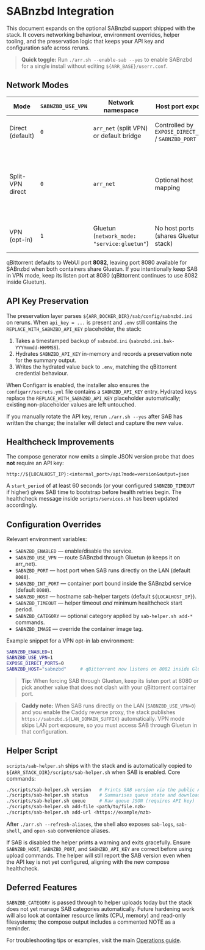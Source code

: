 # SABnzbd Integration

This document expands on the optional SABnzbd support shipped with the stack. It covers
networking behaviour, environment overrides, helper tooling, and the preservation
logic that keeps your API key and configuration safe across reruns.

> **Quick toggle:** Run `./arr.sh --enable-sab --yes` to enable SABnzbd for a single
> install without editing `${ARR_BASE}/userr.conf`.

## Network Modes

| Mode | `SABNZBD_USE_VPN` | Network namespace | Host port exposure | Notes |
| ---- | ----------------- | ----------------- | ------------------ | ----- |
| Direct (default) | `0` | `arr_net` (split VPN) or default bridge | Controlled by `EXPOSE_DIRECT_PORTS` / `SABNZBD_PORT` | Keeps SAB reachable by the *Arr containers. |
| Split-VPN direct | `0` | `arr_net` | Optional host mapping | Matches downloader connectivity expected by Sonarr/Radarr while qBittorrent remains tunneled. |
| VPN (opt-in) | `1` | Gluetun (`network_mode: "service:gluetun"`) | No host ports (shares Gluetun stack) | Use only when SAB must egress via the VPN. |

qBittorrent defaults to WebUI port **8082**, leaving port 8080 available for
SABnzbd when both containers share Gluetun. If you intentionally keep SAB in
VPN mode, keep its listen port at 8080 (qBittorrent continues to use 8082
inside Gluetun).

## API Key Preservation

The preservation layer parses `${ARR_DOCKER_DIR}/sab/config/sabnzbd.ini` on reruns.
When `api_key = ...` is present and `.env` still contains the
`REPLACE_WITH_SABNZBD_API_KEY` placeholder, the stack:

1. Takes a timestamped backup of `sabnzbd.ini` (`sabnzbd.ini.bak-YYYYmmdd-HHMMSS`).
2. Hydrates `SABNZBD_API_KEY` in-memory and records a preservation note for the
   summary output.
3. Writes the hydrated value back to `.env`, matching the qBittorrent credential
   behaviour.

When Configarr is enabled, the installer also ensures the `configarr/secrets.yml`
file contains a `SABNZBD_API_KEY` entry. Hydrated keys replace the
`REPLACE_WITH_SABNZBD_API_KEY` placeholder automatically; existing non-placeholder
values are left untouched.

If you manually rotate the API key, rerun `./arr.sh --yes` after SAB has
written the change; the installer will detect and capture the new value.

## Healthcheck Improvements

The compose generator now emits a simple JSON version probe that does **not**
require an API key:

```
http://${LOCALHOST_IP}:<internal_port>/api?mode=version&output=json
```

A `start_period` of at least 60 seconds (or your configured `SABNZBD_TIMEOUT` if
higher) gives SAB time to bootstrap before health retries begin. The healthcheck
message inside `scripts/services.sh` has been updated accordingly.

## Configuration Overrides

Relevant environment variables:

- `SABNZBD_ENABLED` — enable/disable the service.
- `SABNZBD_USE_VPN` — route SABnzbd through Gluetun (`0` keeps it on arr_net).
- `SABNZBD_PORT` — host port when SAB runs directly on the LAN (default `8080`).
- `SABNZBD_INT_PORT` — container port bound inside the SABnzbd service (default `8080`).
- `SABNZBD_HOST` — hostname sab-helper targets (default `${LOCALHOST_IP}`).
- `SABNZBD_TIMEOUT` — helper timeout *and* minimum healthcheck start period.
- `SABNZBD_CATEGORY` — optional category applied by `sab-helper.sh add-*` commands.
- `SABNZBD_IMAGE` — override the container image tag.

Example snippet for a VPN opt-in lab environment:

```bash
SABNZBD_ENABLED=1
SABNZBD_USE_VPN=1
EXPOSE_DIRECT_PORTS=0
SABNZBD_HOST="sabnzbd"     # qBittorrent now listens on 8082 inside Gluetun
```

> **Tip:** When forcing SAB through Gluetun, keep its listen port at 8080 or pick
> another value that does not clash with your qBittorrent container port.

> **Caddy note:** When SAB runs directly on the LAN (`SABNZBD_USE_VPN=0`) and
> you enable the Caddy reverse proxy, the stack publishes
> `https://sabnzbd.${LAN_DOMAIN_SUFFIX}` automatically. VPN mode skips LAN port
> exposure, so you must access SAB through Gluetun in that configuration.

## Helper Script

`scripts/sab-helper.sh` ships with the stack and is automatically copied to
`${ARR_STACK_DIR}/scripts/sab-helper.sh` when SAB is enabled. Core commands:

```bash
./scripts/sab-helper.sh version   # Prints SAB version via the public API endpoint
./scripts/sab-helper.sh status    # Summarises queue state and download speed
./scripts/sab-helper.sh queue     # Raw queue JSON (requires API key)
./scripts/sab-helper.sh add-file <path/to/file.nzb>
./scripts/sab-helper.sh add-url <https://example/nzb>
```

After `./arr.sh --refresh-aliases`, the shell also exposes `sab-logs`,
`sab-shell`, and `open-sab` convenience aliases.

If SAB is disabled the helper prints a warning and exits gracefully. Ensure
`SABNZBD_HOST`, `SABNZBD_PORT`, and `SABNZBD_API_KEY` are correct before using upload commands.
The helper will still report the SAB version even when the API key is not yet
configured, aligning with the new compose healthcheck.

## Deferred Features

`SABNZBD_CATEGORY` is passed through to helper uploads today but the stack does
not yet manage SAB categories automatically. Future hardening work will also look
at container resource limits (CPU, memory) and read-only filesystems; the compose
output includes a commented NOTE as a reminder.

For troubleshooting tips or examples, visit the main [Operations guide](operations.md).
